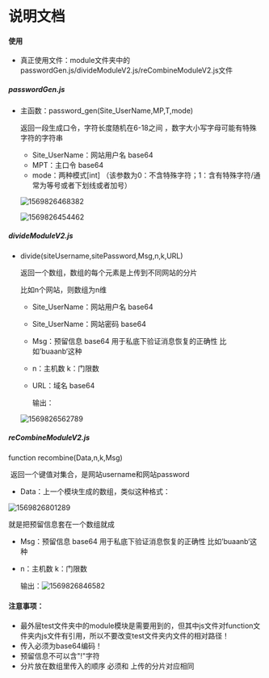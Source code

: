 # 说明文档

#### 使用

- 真正使用文件：module文件夹中的passwordGen.js/divideModuleV2.js/reCombineModuleV2.js文件

##### passwordGen.js

- 主函数：password_gen(Site_UserName,MP,T,mode)

  返回一段生成口令，字符长度随机在6-18之间 ，数字大小写字母可能有特殊字符的字符串

  - Site_UserName：网站用户名  base64
  - MPT：主口令 base64
  - mode：两种模式[int] （该参数为0：不含特殊字符；1：含有特殊字符/通常为等号或者下划线或者加号）

  ![1569826468382](D:\repo\test\assets\1569826468382.png)

  ![1569826454462](D:\repo\test\assets\1569826454462.png)

##### divideModuleV2.js

- divide(siteUsername,sitePassword,Msg,n,k,URL)

  返回一个数组，数组的每个元素是上传到不同网站的分片

  比如n个网站，则数组为n维

  - Site_UserName：网站用户名  base64

  - Site_UserName：网站密码 base64

  - Msg：预留信息 base64 用于私底下验证消息恢复的正确性 比如’buaanb‘这种

  - n：主机数 k：门限数

  - URL：域名 base64

    输出：

  ![1569826562789](D:\repo\test\assets\1569826562789.png)

  
##### reCombineModuleV2.js

function recombine(Data,n,k,Msg)

  ​	返回一个键值对集合，是网站username和网站password

- Data：上一个模块生成的数组，类似这种格式：

![1569826801289](D:\repo\test\assets\1569826801289.png) 

就是把预留信息套在一个数组就成

  - Msg：预留信息 base64 用于私底下验证消息恢复的正确性 比如’buaanb‘这种

  - n：主机数 k：门限数

    输出：![1569826846582](D:\repo\test\assets\1569826846582.png)


#### 注意事项：

- 最外层test文件夹中的module模块是需要用到的，但其中js文件对function文件夹内js文件有引用，所以不要改变test文件夹内文件的相对路径！
- 传入必须为base64编码！
- 预留信息不可以含"!"字符
- 分片放在数组里传入的顺序 必须和 上传的分片对应相同

